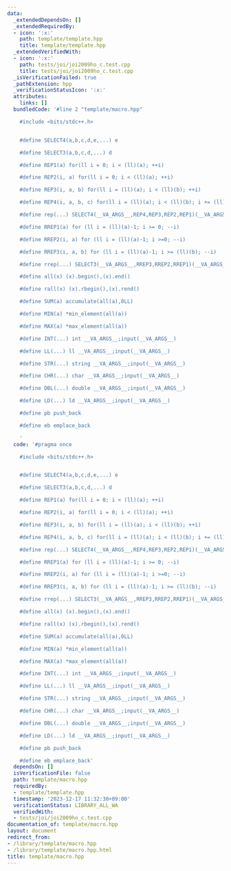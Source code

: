 ```yaml
---
data:
  _extendedDependsOn: []
  _extendedRequiredBy:
  - icon: ':x:'
    path: template/template.hpp
    title: template/template.hpp
  _extendedVerifiedWith:
  - icon: ':x:'
    path: tests/joi/joi2009ho_c.test.cpp
    title: tests/joi/joi2009ho_c.test.cpp
  _isVerificationFailed: true
  _pathExtension: hpp
  _verificationStatusIcon: ':x:'
  attributes:
    links: []
  bundledCode: '#line 2 "template/macro.hpp"

    #include <bits/stdc++.h>


    #define SELECT4(a,b,c,d,e,...) e

    #define SELECT3(a,b,c,d,...) d

    #define REP1(a) for(ll i = 0; i < (ll)(a); ++i)

    #define REP2(i, a) for(ll i = 0; i < (ll)(a); ++i)

    #define REP3(i, a, b) for(ll i = (ll)(a); i < (ll)(b); ++i)

    #define REP4(i, a, b, c) for(ll i = (ll)(a); i < (ll)(b); i += (ll)(c))

    #define rep(...) SELECT4(__VA_ARGS__,REP4,REP3,REP2,REP1)(__VA_ARGS__)

    #define RREP1(a) for (ll i = (ll)(a)-1; i >= 0; --i)

    #define RREP2(i, a) for (ll i = (ll)(a)-1; i >=0; --i)

    #define RREP3(i, a, b) for (ll i = (ll)(a)-1; i >= (ll)(b); --i)

    #define rrep(...) SELECT3(__VA_ARGS__,RREP3,RREP2,RREP1)(__VA_ARGS__)

    #define all(x) (x).begin(),(x).end()

    #define rall(x) (x).rbegin(),(x).rend()

    #define SUM(a) accumulate(all(a),0LL)

    #define MIN(a) *min_element(all(a))

    #define MAX(a) *max_element(all(a))

    #define INT(...) int __VA_ARGS__;input(__VA_ARGS__)

    #define LL(...) ll __VA_ARGS__;input(__VA_ARGS__)

    #define STR(...) string __VA_ARGS__;input(__VA_ARGS__)

    #define CHR(...) char __VA_ARGS__;input(__VA_ARGS__)

    #define DBL(...) double __VA_ARGS__;input(__VA_ARGS__)

    #define LD(...) ld __VA_ARGS__;input(__VA_ARGS__)

    #define pb push_back

    #define eb emplace_back

    '
  code: '#pragma once

    #include <bits/stdc++.h>


    #define SELECT4(a,b,c,d,e,...) e

    #define SELECT3(a,b,c,d,...) d

    #define REP1(a) for(ll i = 0; i < (ll)(a); ++i)

    #define REP2(i, a) for(ll i = 0; i < (ll)(a); ++i)

    #define REP3(i, a, b) for(ll i = (ll)(a); i < (ll)(b); ++i)

    #define REP4(i, a, b, c) for(ll i = (ll)(a); i < (ll)(b); i += (ll)(c))

    #define rep(...) SELECT4(__VA_ARGS__,REP4,REP3,REP2,REP1)(__VA_ARGS__)

    #define RREP1(a) for (ll i = (ll)(a)-1; i >= 0; --i)

    #define RREP2(i, a) for (ll i = (ll)(a)-1; i >=0; --i)

    #define RREP3(i, a, b) for (ll i = (ll)(a)-1; i >= (ll)(b); --i)

    #define rrep(...) SELECT3(__VA_ARGS__,RREP3,RREP2,RREP1)(__VA_ARGS__)

    #define all(x) (x).begin(),(x).end()

    #define rall(x) (x).rbegin(),(x).rend()

    #define SUM(a) accumulate(all(a),0LL)

    #define MIN(a) *min_element(all(a))

    #define MAX(a) *max_element(all(a))

    #define INT(...) int __VA_ARGS__;input(__VA_ARGS__)

    #define LL(...) ll __VA_ARGS__;input(__VA_ARGS__)

    #define STR(...) string __VA_ARGS__;input(__VA_ARGS__)

    #define CHR(...) char __VA_ARGS__;input(__VA_ARGS__)

    #define DBL(...) double __VA_ARGS__;input(__VA_ARGS__)

    #define LD(...) ld __VA_ARGS__;input(__VA_ARGS__)

    #define pb push_back

    #define eb emplace_back'
  dependsOn: []
  isVerificationFile: false
  path: template/macro.hpp
  requiredBy:
  - template/template.hpp
  timestamp: '2023-12-17 11:32:30+09:00'
  verificationStatus: LIBRARY_ALL_WA
  verifiedWith:
  - tests/joi/joi2009ho_c.test.cpp
documentation_of: template/macro.hpp
layout: document
redirect_from:
- /library/template/macro.hpp
- /library/template/macro.hpp.html
title: template/macro.hpp
---
```

